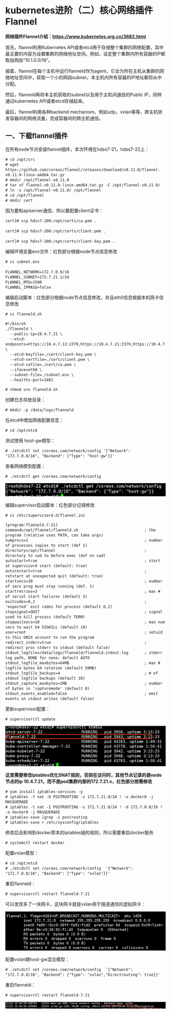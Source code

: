 # kubernetes进阶（二）核心网络插件Flannel

**网络插件Flannel介绍：https://www.kubernetes.org.cn/3682.html**

首先，flannel利用Kubernetes API或者etcd用于存储整个集群的网络配置，其中最主要的内容为设置集群的网络地址空间。例如，设定整个集群内所有容器的IP都取自网段“10.1.0.0/16”。

接着，flannel在每个主机中运行flanneld作为agent，它会为所在主机从集群的网络地址空间中，获取一个小的网段subnet，本主机内所有容器的IP地址都将从中分配。

然后，flanneld再将本主机获取的subnet以及用于主机间通信的Public IP，同样通过kubernetes API或者etcd存储起来。

最后，flannel利用各种backend mechanism，例如udp，vxlan等等，跨主机转发容器间的网络流量，完成容器间的跨主机通信。

 

## 一、下载flannel插件

在所有node节点安装flannel插件，本次环境在hdss7-21，hdss7-22上：

```
# cd /opt/src
# wget https://github.com/coreos/flannel/releases/download/v0.11.0/flannel-v0.11.0-linux-amd64.tar.gz
# mkdir /opt/flannel-v0.11.0
# tar xf flannel-v0.11.0-linux-amd64.tar.gz -C /opt/flannel-v0.11.0/
# ln -s /opt/flannel-v0.11.0/ /opt/flannel
# cd /opt/flannel
# mkdir cert
```

因为要和apiserver通信，所以要配置client证书：

```
cert]# scp hdss7-200:/opt/certs/ca.pem . 

cert]# scp hdss7-200:/opt/certs/client.pem .

cert]# scp hdss7-200:/opt/certs/client-key.pem .
```

编辑环境变量env文件：红色部分根据node节点信息修改



```
# vi subnet.env

FLANNEL_NETWORK=172.7.0.0/16
FLANNEL_SUBNET=172.7.21.1/24
FLANNEL_MTU=1500
FLANNEL_IPMASQ=false
```



编辑启动脚本：红色部分根据node节点信息修改，并且eth0信息根据本机网卡信息修改

```
# vi flanneld.sh 
```



```
#!/bin/sh
./flanneld \
  --public-ip=10.4.7.21 \
  --etcd-endpoints=https://10.4.7.12:2379,https://10.4.7.21:2379,https://10.4.7.22:2379 \
  --etcd-keyfile=./cert/client-key.pem \
  --etcd-certfile=./cert/client.pem \
  --etcd-cafile=./cert/ca.pem \
  --iface=eth0 \
  --subnet-file=./subnet.env \
  --healthz-port=2401
```



```
# chmod u+x flanneld.sh
```

创建日志存放目录：

```
# mkdir -p /data/logs/flanneld
```

在etcd中增加网络配置信息：

```
# cd /opt/etcd
```

测试使用 host-gw模型：

```
# ./etcdctl set /coreos.com/network/config '{"Network": "172.7.0.0/16", "Backend": {"Type": "host-gw"}}'
```

查看网络模型配置：

```
# ./etcdctl get /coreos.com/network/config
```

![img](kubernetes进阶（二）核心网络插件Flannel.assets/1034759-20191121200002239-1697140830-16918406153101.png)

 

 

编辑supervisor启动脚本：红色部分记得修改

```
# vi /etc/supervisord.d/flannel.ini
```



```
[program:flanneld-7-21]
command=/opt/flannel/flanneld.sh                             ; the program (relative uses PATH, can take args)
numprocs=1                                                   ; number of processes copies to start (def 1)
directory=/opt/flannel                                       ; directory to cwd to before exec (def no cwd)
autostart=true                                               ; start at supervisord start (default: true)
autorestart=true                                             ; retstart at unexpected quit (default: true)
startsecs=30                                                 ; number of secs prog must stay running (def. 1)
startretries=3                                               ; max # of serial start failures (default 3)
exitcodes=0,2                                                ; 'expected' exit codes for process (default 0,2)
stopsignal=QUIT                                              ; signal used to kill process (default TERM)
stopwaitsecs=10                                              ; max num secs to wait b4 SIGKILL (default 10)
user=root                                                    ; setuid to this UNIX account to run the program
redirect_stderr=true                                         ; redirect proc stderr to stdout (default false)
stdout_logfile=/data/logs/flanneld/flanneld.stdout.log       ; stderr log path, NONE for none; default AUTO
stdout_logfile_maxbytes=64MB                                 ; max # logfile bytes b4 rotation (default 50MB)
stdout_logfile_backups=4                                     ; # of stdout logfile backups (default 10)
stdout_capture_maxbytes=1MB                                  ; number of bytes in 'capturemode' (default 0)
stdout_events_enabled=false                                  ; emit events on stdout writes (default false)
```



更新supervisor配置：

```
# supervisorctl update
```

![img](kubernetes进阶（二）核心网络插件Flannel.assets/1034759-20191121200204515-28730350-16918406177283.png)

 

 

**这里需要修改iptables优化SNAT规则，否则在访问时，其他节点记录的是node节点的ip 10.4.7.21，而不是pod集群内部的172.7.21.x，红色部分按需修改**

```
# yum install iptables-services -y
# iptables -t nat -D POSTROUTING -s 172.7.21.0/24 ! -o docker0 -j MASQUERADE
# iptables -t nat -I POSTROUTING -s 172.7.21.0/24 ! -d 172.7.0.0/16 ! -o docker0 -j MASQUERADE
# iptables-save |grep -i postrouting
# iptables-save > /etc/sysconfig/iptables
```

修改后会影响到docker原本的iptables链的规则，所以需要重启docker服务

```
# systemctl restart docker
```

 

配置vxlan模型：

```
# cd /opt/etcd
# ./etcdctl set /coreos.com/network/config  '{"Network": "172.7.0.0/16", "Backend": {"Type": "vxlan"}}'
```

重启flanneld：

```
# supervisorctl restart flanneld-7-21
```

可以发现多了一块网卡，这块网卡就是vxlan用于隧道通信的虚拟网卡：

![img](kubernetes进阶（二）核心网络插件Flannel.assets/1034759-20191122171159049-940681065-16918406193805.png)



配置vxlan跟host-gw混合模型：

```
# ./etcdctl set /coreos.com/network/config  '{"Network": "172.7.0.0/16", "Backend": {"Type": "vxlan","Directrouting": true}}'
```

重启flanneld：

```
# supervisorctl restart flanneld-7-21
```

![img](kubernetes进阶（二）核心网络插件Flannel.assets/1034759-20191122164953811-143530436-16918406226847.png)

 